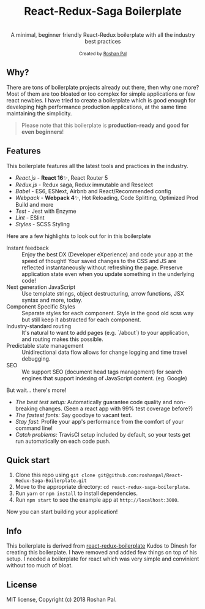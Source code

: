 <h1 align="center">React-Redux-Saga Boilerplate</h1>

<br />

<div align="center">A minimal, beginner friendly React-Redux boilerplate with all the industry best practices</div>

<br />

<div align="center">
  <sub>Created by <a href="https://roshanpal.com">Roshan Pal</a></sub>
</div>


## Why?

There are tons of boilerplate projects already out there, then why one more?
Most of them are too bloated or too complex for simple applications or few react newbies. I have tried to create a boilerplate which is good enough for developing high performance production applications, at the same time maintaining the simplicity.

> Please note that this boilerplate is **production-ready and good for even beginners**!


## Features

This boilerplate features all the latest tools and practices in the industry.

- _React.js_ - **React 16**✨, React Router 5
- _Redux.js_ - Redux saga, Redux immutable and Reselect
- _Babel_ - ES6, ESNext, Airbnb and React/Recommended config
- _Webpack_ - **Webpack 4**✨, Hot Reloading, Code Splitting, Optimized Prod Build and more
- _Test_ - Jest with Enzyme
- _Lint_ - ESlint
- _Styles_ - SCSS Styling

Here are a few highlights to look out for in this boilerplate 

<dl>
  <dt>Instant feedback</dt>
  <dd>Enjoy the best DX (Developer eXperience) and code your app at the speed of thought! Your saved changes to the CSS and JS are reflected instantaneously without refreshing the page. Preserve application state even when you update something in the underlying code!</dd>

  <dt>Next generation JavaScript</dt>
  <dd>Use template strings, object destructuring, arrow functions, JSX syntax and more, today.</dd>

  <dt>Component Specific Styles</dt>
  <dd>Separate styles for each component. Style in the good old scss way but still keep it abstracted for each component.</dd>

  <dt>Industry-standard routing</dt>
  <dd>It's natural to want to add pages (e.g. `/about`) to your application, and routing makes this possible.</dd>

  <dt>Predictable state management</dt>
  <dd>Unidirectional data flow allows for change logging and time travel debugging.</dd>

  <dt>SEO</dt>
  <dd>We support SEO (document head tags management) for search engines that support indexing of JavaScript content. (eg. Google)</dd>
</dl>

But wait... there's more!

  - *The best test setup:* Automatically guarantee code quality and non-breaking
    changes. (Seen a react app with 99% test coverage before?)
  - *The fastest fonts:* Say goodbye to vacant text.
  - *Stay fast*: Profile your app's performance from the comfort of your command
    line!
  - *Catch problems:* TravisCI setup included by default, so your
    tests get run automatically on each code push.


## Quick start

1. Clone this repo using `git clone git@github.com:roshanpal/React-Redux-Saga-Boilerplate.git`
2. Move to the appropriate directory: `cd react-redux-saga-boilerplate`.<br />
3. Run `yarn` or `npm install` to install dependencies.<br />
4. Run `npm start` to see the example app at `http://localhost:3000`.

Now you can start building your application!


## Info

This boilerplate is derived from [react-redux-boilerplate](https://github.com/flexdinesh/react-redux-boilerplate.git)
Kudos to Dinesh for creating this boilerplate. I have removed and added few things on top of his setup. I needed a boilerplate for react which was very simple and convinient without too much of bloat.


## License

MIT license, Copyright (c) 2018 Roshan Pal.
